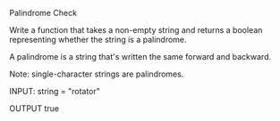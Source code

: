 Palindrome Check

Write a function that takes a non-empty string and returns a boolean representing whether the string is a palindrome.

A palindrome is a string that's written the same forward and backward.

Note: single-character strings are palindromes.

INPUT:
string = "rotator"

OUTPUT
true
